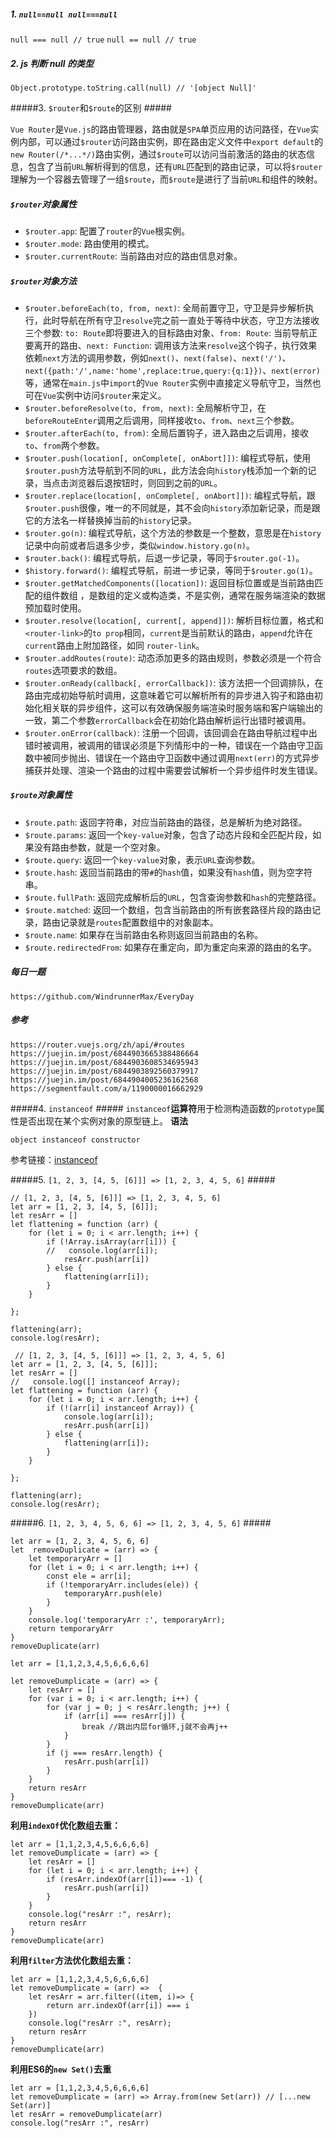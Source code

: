 ##### 1. `null==null null===null`

`null === null // true`
`null == null // true`

##### 2. js 判断 null 的类型

`Object.prototype.toString.call(null) // '[object Null]'`

#####3. `$router`和`$route`的区别 #####

`Vue Router`是`Vue.js`的路由管理器，路由就是`SPA`单页应用的访问路径，在`Vue`实例内部，可以通过`$router`访问路由实例，即在路由定义文件中`export default`的`new Router(/*...*/)`路由实例，通过`$route`可以访问当前激活的路由的状态信息，包含了当前`URL`解析得到的信息，还有`URL`匹配到的路由记录，可以将`$router`理解为一个容器去管理了一组`$route`，而`$route`是进行了当前`URL`和组件的映射。

##### `$router`对象属性

- `$router.app`: 配置了`router`的`Vue`根实例。
- `$router.mode`: 路由使用的模式。
- `$router.currentRoute`: 当前路由对应的路由信息对象。

##### `$router`对象方法

- `$router.beforeEach(to, from, next)`: 全局前置守卫，守卫是异步解析执行，此时导航在所有守卫`resolve`完之前一直处于等待中状态，守卫方法接收三个参数: `to: Route`即将要进入的目标路由对象、`from: Route`: 当前导航正要离开的路由、`next: Function`: 调用该方法来`resolve`这个钩子，执行效果依赖`next`方法的调用参数，例如`next()`、`next(false)`、`next('/')`、`next({path:'/',name:'home',replace:true,query:{q:1}})`、`next(error)`等，通常在`main.js`中`import`的`Vue Router`实例中直接定义导航守卫，当然也可在`Vue`实例中访问`$router`来定义。
- `$router.beforeResolve(to, from, next)`: 全局解析守卫，在`beforeRouteEnter`调用之后调用，同样接收`to`、`from`、`next`三个参数。
- `$router.afterEach(to, from)`: 全局后置钩子，进入路由之后调用，接收`to`、`from`两个参数。
- `$router.push(location[, onComplete[, onAbort]])`: 编程式导航，使用`$router.push`方法导航到不同的`URL`，此方法会向`history`栈添加一个新的记录，当点击浏览器后退按钮时，则回到之前的`URL`。
- `$router.replace(location[, onComplete[, onAbort]])`: 编程式导航，跟`$router.push`很像，唯一的不同就是，其不会向`history`添加新记录，而是跟它的方法名一样替换掉当前的`history`记录。
- `$router.go(n)`: 编程式导航，这个方法的参数是一个整数，意思是在`history`记录中向前或者后退多少步，类似`window.history.go(n)`。
- `$router.back()`: 编程式导航，后退一步记录，等同于`$router.go(-1)`。
- `$history.forward()`: 编程式导航，前进一步记录，等同于`$router.go(1)`。
- `$router.getMatchedComponents([location])`: 返回目标位置或是当前路由匹配的组件数组 ，是数组的定义或构造类，不是实例，通常在服务端渲染的数据预加载时使用。
- `$router.resolve(location[, current[, append]])`: 解析目标位置，格式和`<router-link>`的`to prop`相同，`current`是当前默认的路由，`append`允许在`current`路由上附加路径，如同 `router-link`。
- `$router.addRoutes(route)`: 动态添加更多的路由规则，参数必须是一个符合`routes`选项要求的数组。
- `$router.onReady(callback[, errorCallback])`: 该方法把一个回调排队，在路由完成初始导航时调用，这意味着它可以解析所有的异步进入钩子和路由初始化相关联的异步组件，这可以有效确保服务端渲染时服务端和客户端输出的一致，第二个参数`errorCallback`会在初始化路由解析运行出错时被调用。
- `$router.onError(callback)`: 注册一个回调，该回调会在路由导航过程中出错时被调用，被调用的错误必须是下列情形中的一种，错误在一个路由守卫函数中被同步抛出、错误在一个路由守卫函数中通过调用`next(err)`的方式异步捕获并处理、渲染一个路由的过程中需要尝试解析一个异步组件时发生错误。

##### `$route`对象属性

- `$route.path`: 返回字符串，对应当前路由的路径，总是解析为绝对路径。
- `$route.params`: 返回一个`key-value`对象，包含了动态片段和全匹配片段，如果没有路由参数，就是一个空对象。
- `$route.query`: 返回一个`key-value`对象，表示`URL`查询参数。
- `$route.hash`: 返回当前路由的带`#`的`hash`值，如果没有`hash`值，则为空字符串。
- `$route.fullPath`: 返回完成解析后的`URL`，包含查询参数和`hash`的完整路径。
- `$route.matched`: 返回一个数组，包含当前路由的所有嵌套路径片段的路由记录，路由记录就是`routes`配置数组中的对象副本。
- `$route.name`: 如果存在当前路由名称则返回当前路由的名称。
- `$route.redirectedFrom`: 如果存在重定向，即为重定向来源的路由的名字。

##### 每日一题

```
https://github.com/WindrunnerMax/EveryDay
```

##### 参考

```
https://router.vuejs.org/zh/api/#routes
https://juejin.im/post/6844903665388486664
https://juejin.im/post/6844903608534695943
https://juejin.im/post/6844903892560379917
https://juejin.im/post/6844904005236162568
https://segmentfault.com/a/1190000016662929
```

#####4. `instanceof` #####
`instanceof`**运算符**用于检测构造函数的`prototype`属性是否出现在某个实例对象的原型链上。
**语法**

```
object instanceof constructor
```

参考链接：[instanceof](https://developer.mozilla.org/zh-CN/docs/Web/JavaScript/Reference/Operators/instanceof)

#####5. `[1, 2, 3, [4, 5, [6]]] => [1, 2, 3, 4, 5, 6]` #####
```
// [1, 2, 3, [4, 5, [6]]] => [1, 2, 3, 4, 5, 6]
let arr = [1, 2, 3, [4, 5, [6]]];
let resArr = []
let flattening = function (arr) {
    for (let i = 0; i < arr.length; i++) {
        if (!Array.isArray(arr[i])) {
        //   console.log(arr[i]);
            resArr.push(arr[i])
        } else {
            flattening(arr[i]);
        }
    }

};

flattening(arr);
console.log(resArr);
```

```
 // [1, 2, 3, [4, 5, [6]]] => [1, 2, 3, 4, 5, 6]
let arr = [1, 2, 3, [4, 5, [6]]];
let resArr = []
//   console.log([] instanceof Array);
let flattening = function (arr) {
    for (let i = 0; i < arr.length; i++) {
        if (!(arr[i] instanceof Array)) {
            console.log(arr[i]);
            resArr.push(arr[i])
        } else {
            flattening(arr[i]);
        }
    }

};

flattening(arr);
console.log(resArr);
```

#####6. `[1, 2, 3, 4, 5, 6, 6] => [1, 2, 3, 4, 5, 6]` #####
```
let arr = [1, 2, 3, 4, 5, 6, 6]
let  removeDuplicate = (arr) => {
    let temporaryArr = []
    for (let i = 0; i < arr.length; i++) {
        const ele = arr[i];
        if (!temporaryArr.includes(ele)) {
            temporaryArr.push(ele) 
        }
    }
    console.log('temporaryArr :', temporaryArr);
    return temporaryArr
}
removeDuplicate(arr)
```

```
let arr = [1,1,2,3,4,5,6,6,6,6]

let removeDumplicate = (arr) => {
    let resArr = []
    for (var i = 0; i < arr.length; i++) {
        for (var j = 0; j < resArr.length; j++) {
            if (arr[i] === resArr[j]) {
                break //跳出内层for循环,j就不会再j++
            }
        }
        if (j === resArr.length) {
            resArr.push(arr[i])
        }
    }
    return resArr
}
removeDumplicate(arr)
```

**利用`indexOf`优化数组去重：**
```
let arr = [1,1,2,3,4,5,6,6,6,6]
let removeDumplicate = (arr) => {
    let resArr = []
    for (let i = 0; i < arr.length; i++) {
        if (resArr.indexOf(arr[i])=== -1) {
            resArr.push(arr[i])
        }
    }
    console.log("resArr :", resArr);
    return resArr
}
removeDumplicate(arr)
```
**利用`filter`方法优化数组去重：**
```
let arr = [1,1,2,3,4,5,6,6,6,6]
let removeDumplicate = (arr) =>  {
    let resArr = arr.filter((item, i)=> {
        return arr.indexOf(arr[i]) === i
    })
    console.log("resArr :", resArr);
    return resArr
}
removeDumplicate(arr)
```

**利用ES6的`new Set()`去重**
```
let arr = [1,1,2,3,4,5,6,6,6,6]
let removeDumplicate = (arr) => Array.from(new Set(arr)) // [...new Set(arr)]
let resArr = removeDumplicate(arr)
console.log("resArr :", resArr)
```